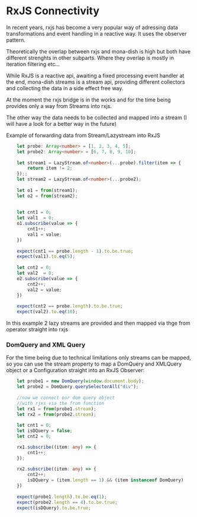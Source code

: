 # RxJS Connectivity
In recent years, rxjs has become a very popular
way of adressing data transformations and event handling
in a reactive way.
It uses the observer pattern.

Theoretically the overlap between rxjs and mona-dish is high
but both have different strenghts in other subparts.
Where they overlap is mostly in iteration filtering etc...

While RxJS is a reactive api, awaiting a fixed 
processing event handler at the end, mona-dish streams
is a stream api, providing different collectors
and collecting the data in a side effect free way.

At the moment the rxjs bridge is in the works and for the
time being provides only a way from Streams into rxjs.

The other way the data needs to be collected and mapped into
a stream (I will have a look for a better way in the future)


Example of forwarding data from Stream/Lazystream into RxJS
````typescript
    let probe: Array<number> = [1, 2, 3, 4, 5];
    let probe2: Array<number> = [6, 7, 8, 9, 10];
    
    let stream1 = LazyStream.of<number>(...probe).filter(item => {
        return item != 2;
    });;
    let stream2 = LazyStream.of<number>(...probe2);
    
    let o1 = from(stream1);
    let o2 = from(stream2);
    
    
    let cnt1 = 0;
    let val1  = 0;
    o1.subscribe(value => {
        cnt1++;
        val1 = value;
    })
    
    expect(cnt1 == probe.length - 1).to.be.true;
    expect(val1).to.eq(5);
    
    let cnt2 = 0;
    let val2  = 0;
    o2.subscribe(value => {
        cnt2++;
        val2 = value;
    })
    
    expect(cnt2 == probe.length).to.be.true;
    expect(val2).to.eq(10);
 ````
In this example 2 lazy streams are provided
and then mapped via thge from operator straight into rxjs


### DomQuery and XML Query

For the time being due to technical limitations only streams
can be mapped, so you can use the stream property to map 
a DomQuery and XMLQuery object or a Configuration straight
into an RxJS Observer:

```typescript
    let probe1 = new DomQuery(window.document.body);
    let probe2 = DomQuery.querySelectorAll("div");
    
    //now we connect our dom query object
    //with rjxs via the from function
    let rx1 = from(probe1.stream);
    let rx2 = from(probe2.stream);
    
    let cnt1 = 0;
    let isDQuery = false;
    let cnt2 = 0;

    rx1.subscribe((item: any) => {
        cnt1++;
    });
    
    rx2.subscribe((item: any) => {
        cnt2++;
        isDQuery = (item.length == 1) && (item instanceof DomQuery)
    })
    
    expect(probe1.length).to.be.eq(1);
    expect(probe2.length == 4).to.be.true;
    expect(isDQuery).to.be.true;
```